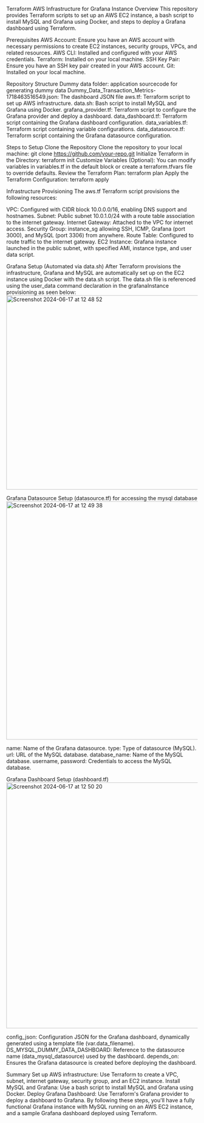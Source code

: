 Terraform AWS Infrastructure for Grafana Instance
Overview
This repository provides Terraform scripts to set up an AWS EC2 instance, a bash script to install MySQL and Grafana using Docker, and steps to deploy a Grafana dashboard using Terraform.

Prerequisites
AWS Account: Ensure you have an AWS account with necessary permissions to create EC2 instances, security groups, VPCs, and related resources.
AWS CLI: Installed and configured with your AWS credentials.
Terraform: Installed on your local machine.
SSH Key Pair: Ensure you have an SSH key pair created in your AWS account.
Git: Installed on your local machine.

Repository Structure
Dummy data folder: application sourcecode for generating dummy data
Dummy_Data_Transaction_Metrics-1718463516549.json: The dashboard JSON file
aws.tf: Terraform script to set up AWS infrastructure.
data.sh: Bash script to install MySQL and Grafana using Docker.
grafana_provider.tf: Terraform script to configure the Grafana provider and deploy a dashboard.
data_dashboard.tf: Terraform script containing the Grafana dashboard configuration.
data_variables.tf: Terraform script containing variable configurations.
data_datasource.tf: Terraform script containing the Grafana datasource configuration.

Steps to Setup
Clone the Repository
Clone the repository to your local machine: git clone https://github.com/your-repo.git
Initialize Terraform in the Directory: terraform init
Customize Variables (Optional): You can modify variables in variables.tf in the default block or create a terraform.tfvars file to override defaults.
Review the Terraform Plan: terraform plan
Apply the Terraform Configuration: terraform apply

Infrastructure Provisioning
The aws.tf Terraform script provisions the following resources:

VPC: Configured with CIDR block 10.0.0.0/16, enabling DNS support and hostnames.
Subnet: Public subnet 10.0.1.0/24 with a route table association to the internet gateway.
Internet Gateway: Attached to the VPC for internet access.
Security Group: instance_sg allowing SSH, ICMP, Grafana (port 3000), and MySQL (port 3306) from anywhere.
Route Table: Configured to route traffic to the internet gateway.
EC2 Instance: Grafana instance launched in the public subnet, with specified AMI, instance type, and user data script.

Grafana Setup (Automated via data.sh)
After Terraform provisions the infrastructure, Grafana and MySQL are automatically set up on the EC2 instance using Docker with the data.sh script. The data.sh file is referenced using the user_data command declaration in the grafanaInstance provisioning as seen below:
<img width="512" alt="Screenshot 2024-06-17 at 12 48 52" src="https://github.com/lizabethwordp/Grafana-Dashboard/assets/52053436/2390d69f-f5f8-49c2-a953-dc1ecd389f2b">

Grafana Datasource Setup (datasource.tf) for accessing the mysql database
<img width="628" alt="Screenshot 2024-06-17 at 12 49 38" src="https://github.com/lizabethwordp/Grafana-Dashboard/assets/52053436/3445099e-4801-48ed-8598-814c63d0ff47">

name: Name of the Grafana datasource.
type: Type of datasource (MySQL).
url: URL of the MySQL database.
database_name: Name of the MySQL database.
username, password: Credentials to access the MySQL database.

Grafana Dashboard Setup (dashboard.tf)
<img width="648" alt="Screenshot 2024-06-17 at 12 50 20" src="https://github.com/lizabethwordp/Grafana-Dashboard/assets/52053436/04f0867e-c970-4622-b618-62a388a4edfa">

config_json: Configuration JSON for the Grafana dashboard, dynamically generated using a template file (var.data_filename).
DS_MYSQL_DUMMY_DATA_DASHBOARD: Reference to the datasource name (data_mysql_datasource) used by the dashboard.
depends_on: Ensures the Grafana datasource is created before deploying the dashboard.

Summary
Set up AWS infrastructure: Use Terraform to create a VPC, subnet, internet gateway, security group, and an EC2 instance.
Install MySQL and Grafana: Use a bash script to install MySQL and Grafana using Docker.
Deploy Grafana Dashboard: Use Terraform's Grafana provider to deploy a dashboard to Grafana.
By following these steps, you'll have a fully functional Grafana instance with MySQL running on an AWS EC2 instance, and a sample Grafana dashboard deployed using Terraform.
